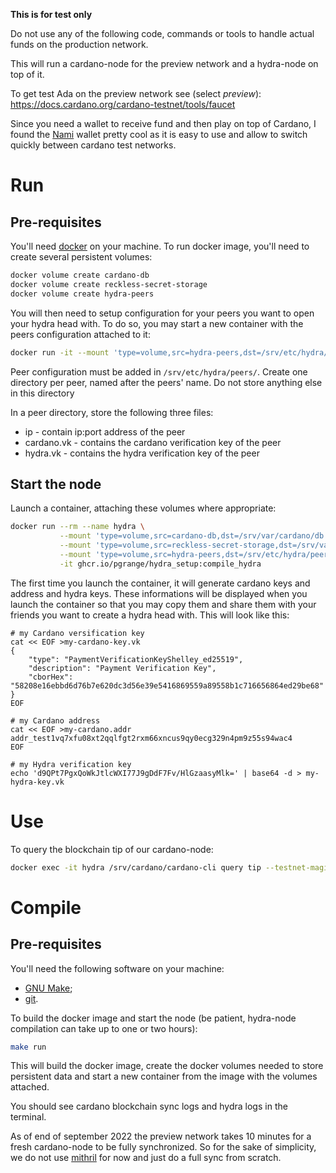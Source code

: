 **This is for test only**

Do not use any of the following code, commands or tools to handle actual funds
on the production network.

This will run a cardano-node for the preview network and a hydra-node on top of it.

To get test Ada on the preview network see (select _preview_):
https://docs.cardano.org/cardano-testnet/tools/faucet

Since you need a wallet to receive fund and then play on top of Cardano,
I found the [Nami](https://chrome.google.com/webstore/detail/nami/lpfcbjknijpeeillifnkikgncikgfhdo)
wallet pretty cool as it is easy to use and allow to switch quickly between cardano test networks.

# Run

## Pre-requisites

You'll need [docker](https://docker.com) on your machine.
To run docker image, you'll need to create several persistent volumes:

```bash
docker volume create cardano-db
docker volume create reckless-secret-storage
docker volume create hydra-peers
```

You will then need to setup configuration for your peers you want to open
your hydra head with. To do so, you may start a new container with the
peers configuration attached to it:

```bash
docker run -it --mount 'type=volume,src=hydra-peers,dst=/srv/etc/hydra/peers' debian bash
```

Peer configuration must be added in `/srv/etc/hydra/peers/`.
Create one directory per peer, named after the peers' name.
Do not store anything else in this directory

In a peer directory, store the following three files:
 * ip         - contain ip:port address of the peer
 * cardano.vk - contains the cardano verification key of the peer
 * hydra.vk   - contains the hydra verification key of the peer

## Start the node

Launch a container, attaching these volumes where appropriate:

```bash
docker run --rm --name hydra \
           --mount 'type=volume,src=cardano-db,dst=/srv/var/cardano/db' \
           --mount 'type=volume,src=reckless-secret-storage,dst=/srv/var/cardano/secrets' \
           --mount 'type=volume,src=hydra-peers,dst=/srv/etc/hydra/peers' \
           -it ghcr.io/pgrange/hydra_setup:compile_hydra
```

The first time you launch the container, it will generate cardano keys and address and hydra keys.
These informations will be displayed when you launch the container so that you may copy them and share
them with your friends you want to create a hydra head with. This will look like this:

```
# my Cardano versification key
cat << EOF >my-cardano-key.vk
{
    "type": "PaymentVerificationKeyShelley_ed25519",
    "description": "Payment Verification Key",
    "cborHex": "58208e16ebbd6d76b7e620dc3d56e39e5416869559a89558b1c716656864ed29be68"
}
EOF

# my Cardano address
cat << EOF >my-cardano.addr
addr_test1vq7xfu08xt2qqlfgt2rxm66xncus9qy0ecg329n4pm9z55s94wac4
EOF

# my Hydra verification key
echo 'd9QPt7PgxQoWkJtlcWXI77J9gDdF7Fv/HlGzaasyMlk=' | base64 -d > my-hydra-key.vk

```

# Use

To query the blockchain tip of our cardano-node:

```bash
docker exec -it hydra /srv/cardano/cardano-cli query tip --testnet-magic 2
```

# Compile

## Pre-requisites

You'll need the following software on your machine:
* [GNU Make](https://www.gnu.org/software/make/);
* [git](https://git-scm.com).

To build the docker image and start the node (be patient, hydra-node compilation can take up to one or two hours):
 
```bash
make run
```

This will build the docker image, create the docker volumes needed to store persistent data and start
a new container from the image with the volumes attached.

You should see cardano blockchain sync logs and hydra logs in the terminal.

As of end of september 2022 the preview network takes 10 minutes for a fresh cardano-node to be fully synchronized.
So for the sake of simplicity, we do not use [mithril](https://github.com/input-output-hk/mithril/tree/main/mithril-client)
for now and just do a full sync from scratch.
